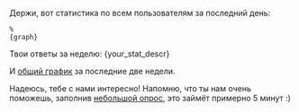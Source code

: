 Держи, вот статистика по всем пользователям за последний день:

```
%
{graph}
```

Твои ответы за неделю:
{your_stat_descr}

И [общий график](https://utterstep-public.fra1.digitaloceanspaces.com/19-12-poll.png) за последние две недели.

Надеюсь, тебе с нами интересно! Напомню, что ты нам очень поможешь, заполнив [небольшой опрос](https://forms.gle/vDrswFF49tNqiYeH6), это займёт примерно 5 минут :)
